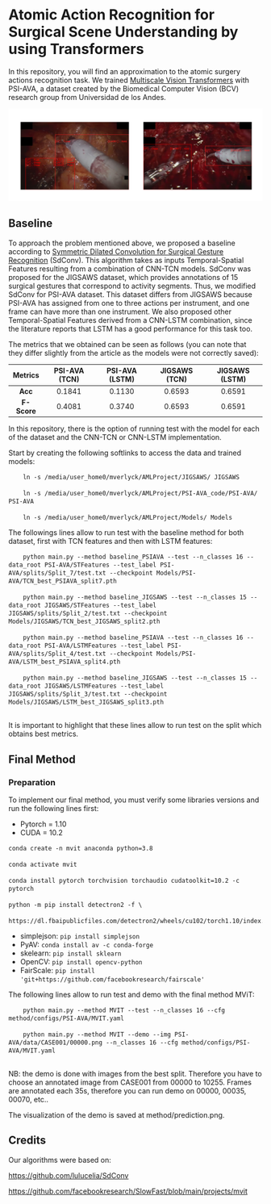 # Atomic Action Recognition for Surgical Scene Understanding by using Transformers

In this repository, you will find an approximation to the atomic surgery actions recognition task. We trained [Multiscale Vision Transformers](https://arxiv.org/abs/2104.11227.pdf) with PSI-AVA, a dataset created by the Biomedical Computer Vision (BCV) research group from Universidad de los Andes.

![MViTResults](MviTResults.png)

## Baseline

To approach the problem mentioned above, we proposed a baseline according to [Symmetric Dilated Convolution for Surgical Gesture Recognition](https://arxiv.org/pdf/2007.06373.pdf) (SdConv). This algorithm takes as inputs Temporal-Spatial Features resulting from a combination of CNN-TCN models. SdConv was proposed for the JIGSAWS dataset, which provides annotations of 15 surgical gestures that correspond to activity segments. Thus, we modified SdConv for PSI-AVA dataset. This dataset differs from JIGSAWS because PSI-AVA has assigned from one to three actions per instrument, and one frame can have more than one instrument. We also proposed other Temporal-Spatial Features derived from a CNN-LSTM combination, since the literature reports that LSTM has a good performance for this task too.

The metrics that we obtained can be seen as follows (you can note that they differ slightly from the article as the models were not correctly saved):

| Metrics | PSI-AVA (TCN) | PSI-AVA (LSTM) | JIGSAWS (TCN) | JIGSAWS (LSTM) |
| :-------------: | :-------------: | :-------------: | :-------------: | :-------------: | 
| **Acc** | 0.1841 | 0.1130 | 0.6593 | 0.6591 |
| **F-Score** | 0.4081 | 0.3740 | 0.6593 | 0.6591 |

In this repository, there is the option of running test with the model for each of the dataset and the CNN-TCN or CNN-LSTM implementation.

Start by creating the following softlinks to access the data and trained models: 
```
    ln -s /media/user_home0/mverlyck/AMLProject/JIGSAWS/ JIGSAWS
    
    ln -s /media/user_home0/mverlyck/AMLProject/PSI-AVA_code/PSI-AVA/ PSI-AVA
    
    ln -s /media/user_home0/mverlyck/AMLProject/Models/ Models
```
The followings lines allow to run test with the baseline method for both dataset, first with TCN features and then with LSTM features:

```
    python main.py --method baseline_PSIAVA --test --n_classes 16 --data_root PSI-AVA/STFeatures --test_label PSI-AVA/splits/Split_7/test.txt --checkpoint Models/PSI-AVA/TCN_best_PSIAVA_split7.pth
    
    python main.py --method baseline_JIGSAWS --test --n_classes 15 --data_root JIGSAWS/STFeatures --test_label JIGSAWS/splits/Split_2/test.txt --checkpoint Models/JIGSAWS/TCN_best_JIGSAWS_split2.pth
    
    python main.py --method baseline_PSIAVA --test --n_classes 16 --data_root PSI-AVA/LSTMFeatures --test_label PSI-AVA/splits/Split_4/test.txt --checkpoint Models/PSI-AVA/LSTM_best_PSIAVA_split4.pth
    
    python main.py --method baseline_JIGSAWS --test --n_classes 15 --data_root JIGSAWS/LSTMFeatures --test_label JIGSAWS/splits/Split_3/test.txt --checkpoint Models/JIGSAWS/LSTM_best_JIGSAWS_split3.pth
   
```

It is important to highlight that these lines allow to run test on the split which obtains best metrics.

## Final Method

### Preparation

To implement our final method, you must verify some libraries versions and run the following lines first:
- Pytorch = 1.10
- CUDA = 10.2
```
conda create -n mvit anaconda python=3.8
    
conda activate mvit
    
conda install pytorch torchvision torchaudio cudatoolkit=10.2 -c pytorch
    
python -m pip install detectron2 -f \
  https://dl.fbaipublicfiles.com/detectron2/wheels/cu102/torch1.10/index.html
```
- simplejson: `pip install simplejson`
- PyAV: `conda install av -c conda-forge`
- skelearn: `pip install sklearn`
- OpenCV: `pip install opencv-python`
- FairScale: `pip install 'git+https://github.com/facebookresearch/fairscale'`


The following lines allow to run test and demo with the final method MViT:

```
    python main.py --method MVIT --test --n_classes 16 --cfg method/configs/PSI-AVA/MVIT.yaml 
    
    python main.py --method MVIT --demo --img PSI-AVA/data/CASE001/00000.png --n_classes 16 --cfg method/configs/PSI-AVA/MVIT.yaml 
   
```
NB: the demo is done with images from the best split. Therefore you have to choose an annotated image from CASE001 from 00000 to 10255. Frames are annotated each 35s, therefore you can run demo on 00000, 00035, 00070, etc..

The visualization of the demo is saved at method/prediction.png.


## Credits

Our algorithms were based on:

https://github.com/lulucelia/SdConv

https://github.com/facebookresearch/SlowFast/blob/main/projects/mvit


